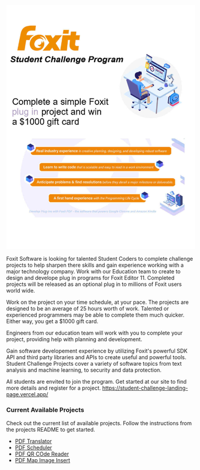 ![Alt Text](/images/ChallengePage.jpg)


Foxit Software is looking for talented Student Coders to complete challenge projects to help sharpen there skills and gain experience working with a major technology company. Work with our Education team to create to design and develope plug in programs for Foxit Editor 11. Completed projects will be released as an optional plug in to millions of Foxit users world wide. 

Work on the project on your time schedule, at your pace. The projects are designed to be an average of 25 hours worth of work. Talented or experienced programmers may be able to complete them much quicker. Either way, you get a $1000 gift card.

Engineers from our education team will work with you to complete your project, providing help with planning and development. 

Gain software developement experience by utilizing Foxit's powerful SDK API and third party libraries and APIs to create useful and powerful tools. Student Challenge Projects cover a variety of software topics from text analysis and machine learning, to security and data protection. 

All students are envited to join the program. Get started at our site to find more details and register for a project. 
https://student-challenge-landing-page.vercel.app/

### Current Available Projects
Check out the current list of available projects. Follow the instructions from the projects README to get started.


* [PDF Translator](https://github.com/huytran888/PDFTranslator)
* [PDF Scheduler](https://github.com/huytran888/PDFScheduler)
* [PDF QR COde Reader](https://github.com/huytran888/PDFQRCodeReader)
* [PDF Map Image Insert](https://github.com/DanGodfreyjr/PDFInsertMapImage)
